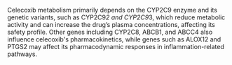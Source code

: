 Celecoxib metabolism primarily depends on the CYP2C9 enzyme and its genetic variants, such as CYP2C9*2 and CYP2C9*3, which reduce metabolic activity and can increase the drug’s plasma concentrations, affecting its safety profile. Other genes including CYP2C8, ABCB1, and ABCC4 also influence celecoxib's pharmacokinetics, while genes such as ALOX12 and PTGS2 may affect its pharmacodynamic responses in inflammation-related pathways.
